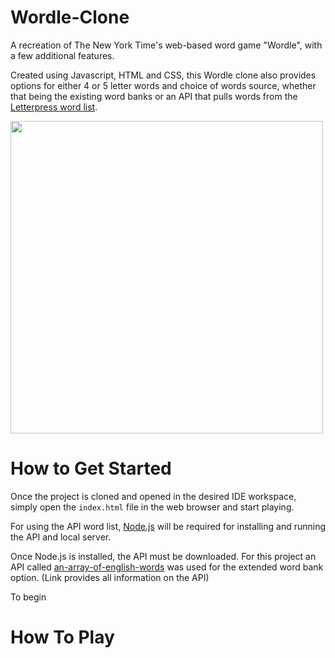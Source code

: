 # Wordle-Clone
A recreation of The New York Time's web-based word game "Wordle", with a few additional features.

Created using Javascript, HTML and CSS, this Wordle clone also provides options for either 4 or 5 letter words and choice of words source, whether that being the existing word banks or an API that pulls words from the [Letterpress word list](https://github.com/lorenbrichter/Words).

<img src="https://user-images.githubusercontent.com/34701993/188786005-cc8530bb-1be9-457a-8774-9d499a6f965a.png" width="500" >

# How to Get Started
Once the project is cloned and opened in the desired IDE workspace, simply open the `index.html` file in the web browser and start playing.

For using the API word list, [Node.js](https://nodejs.org/en/) will be required for installing and running the API and local server.

Once Node.js is installed, the API must be downloaded. For this project an API called [an-array-of-english-words](https://www.npmjs.com/package/an-array-of-english-words) was used for the extended word bank option. (Link provides all information on the API)

To begin

# How To Play
